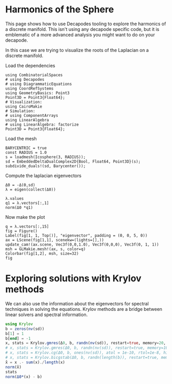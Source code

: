 # Harmonics of the Sphere

This page shows how to use Decapodes tooling to explore the harmonics of a discrete manifold. This isn't using any decapode specific code, but it 
is emblematic of a more advanced analysis you might want to do on your decapode.

In this case we are trying to visualize the roots of the Laplacian on a discrete manifold.

Load the dependencies

```@example Harmonics
using CombinatorialSpaces
# using Decapodes
# using DiagrammaticEquations
using CoordRefSystems
using GeometryBasics: Point3
Point3D = Point3{Float64};
# Visualization:
using CairoMakie
# Simulation:
# using ComponentArrays
using LinearAlgebra
# using LinearAlgebra: factorize
Point3D = Point3{Float64};
```

Load the mesh

```@example Harmonics
BARYCENTRIC = true
const RADIUS = 1.0
s = loadmesh(Icosphere(3, RADIUS));
sd = EmbeddedDeltaDualComplex2D{Bool, Float64, Point3D}(s);
subdivide_duals!(sd, Barycenter());
```

Compute the laplacian eigenvectors

```@example Harmonics
Δ0 = -Δ(0,sd)
λ = eigen(collect(Δ0))
```

```@example Harmonics
λ.values
q1 = λ.vectors[:,1]
norm(Δ0 *q1)
```

Now make the plot

```@example Harmonics
q = λ.vectors[:,15]
fig = Figure()
Label(fig[1, 1, Top()], "eigenvector", padding = (0, 0, 5, 0))
ax = LScene(fig[1,1], scenekw=(lights=[],))
update_cam!(ax.scene, Vec3f(0,0,1.0), Vec3f(0,0,0), Vec3f(0, 1, 1))
msh = GLMakie.mesh!(ax, s, color=q)
Colorbar(fig[1,2], msh, size=32)
fig
```

# Exploring solutions with Krylov methods

We can also use the information about the eigenvectors for spectral techniques in solving the equations. Krylov methods are a bridge between
linear solvers and spectral information.

```julia
using Krylov
b = zeros(nv(sd))
b[1] = 1
b[end] = -1
x, stats = Krylov.gmres(Δ0, b, randn(nv(sd)), restart=true, memory=20, atol = 1e-10, rtol=1e-8, history=true, itmax=10000)
# x, stats = Krylov.gmres(Δ0, b, randn(nv(sd)), restart=true, memory=100, atol = 1e-10, rtol=1e-8)
# x, stats = Krylov.cg(Δ0, b, ones(nv(sd)), atol = 1e-10, rtol=1e-8, history=true)
# x, stats = Krylov.bicgstab(Δ0, b, randn(length(b)), restart=true, memory=45, atol = 1e-14, rtol=1e-8)
x̂ = x .- sum(x)./length(x)
norm(x̂)
stats
norm(Δ0*(x) - b)
```
